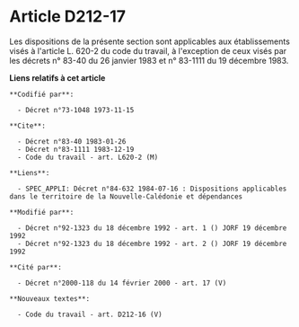 # Article D212-17

Les dispositions de la présente section sont applicables aux établissements visés à l'article L. 620-2 du code du travail, à
l'exception de ceux visés par les décrets n° 83-40 du 26 janvier 1983 et n° 83-1111 du 19 décembre 1983.

**Liens relatifs à cet article**

	**Codifié par**:

	  - Décret n°73-1048 1973-11-15

	**Cite**:

	  - Décret n°83-40 1983-01-26
	  - Décret n°83-1111 1983-12-19
	  - Code du travail - art. L620-2 (M)

	**Liens**:

	  - SPEC_APPLI: Décret n°84-632 1984-07-16 : Dispositions applicables dans le territoire de la Nouvelle-Calédonie et dépendances

	**Modifié par**:

	  - Décret n°92-1323 du 18 décembre 1992 - art. 1 () JORF 19 décembre 1992
	  - Décret n°92-1323 du 18 décembre 1992 - art. 2 () JORF 19 décembre 1992

	**Cité par**:

	  - Décret n°2000-118 du 14 février 2000 - art. 17 (V)

	**Nouveaux textes**:

	  - Code du travail - art. D212-16 (V)
